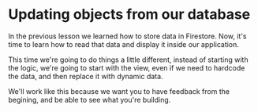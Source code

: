 # Updating objects from our database

In the previous lesson we learned how to store data in Firestore. Now, it's time to learn how to read that data and display it inside our application.

This time we're going to do things a little different, instead of starting with the logic, we're going to start with the view, even if we need to hardcode the data, and then replace it with dynamic data.

We'll work like this because we want you to have feedback from the begining, and be able to see what you're building.
